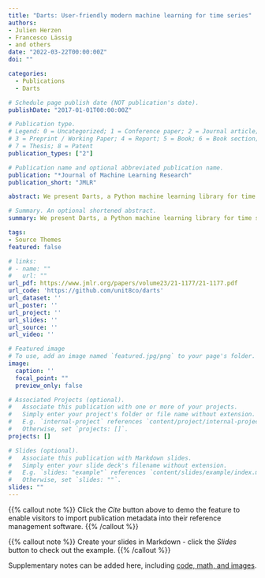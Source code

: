 ```yaml
---
title: "Darts: User-friendly modern machine learning for time series"
authors:
- Julien Herzen
- Francesco Lässig
- and others
date: "2022-03-22T00:00:00Z"
doi: ""

categories:
  - Publications
  - Darts

# Schedule page publish date (NOT publication's date).
publishDate: "2017-01-01T00:00:00Z"

# Publication type.
# Legend: 0 = Uncategorized; 1 = Conference paper; 2 = Journal article;
# 3 = Preprint / Working Paper; 4 = Report; 5 = Book; 6 = Book section;
# 7 = Thesis; 8 = Patent
publication_types: ["2"]

# Publication name and optional abbreviated publication name.
publication: "*Journal of Machine Learning Research"
publication_short: "JMLR"

abstract: We present Darts, a Python machine learning library for time series, with a focus on forecasting. Darts offers a variety of models, from classics such as ARIMA to state-of-the-art deep neural networks. The emphasis of the library is on offering modern machine learning functionalities, such as supporting multidimensional series, fitting models on multiple series, training on large datasets, incorporating external data, ensembling models, and providing a rich support for probabilistic forecasting. At the same time, great care goes into the API design to make it user-friendly and easy to use. For instance, all models can be used using fit()/predict(), similar to scikit-learn.

# Summary. An optional shortened abstract.
summary: We present Darts, a Python machine learning library for time series, with a focus on forecasting. Darts offers a variety of models, from classics such as ARIMA to state-of-the-art deep neural networks.

tags:
- Source Themes
featured: false

# links:
# - name: ""
#   url: ""
url_pdf: https://www.jmlr.org/papers/volume23/21-1177/21-1177.pdf
url_code: 'https://github.com/unit8co/darts'
url_dataset: ''
url_poster: ''
url_project: ''
url_slides: ''
url_source: ''
url_video: ''

# Featured image
# To use, add an image named `featured.jpg/png` to your page's folder. 
image:
  caption: ''
  focal_point: ""
  preview_only: false

# Associated Projects (optional).
#   Associate this publication with one or more of your projects.
#   Simply enter your project's folder or file name without extension.
#   E.g. `internal-project` references `content/project/internal-project/index.md`.
#   Otherwise, set `projects: []`.
projects: []

# Slides (optional).
#   Associate this publication with Markdown slides.
#   Simply enter your slide deck's filename without extension.
#   E.g. `slides: "example"` references `content/slides/example/index.md`.
#   Otherwise, set `slides: ""`.
slides: ""
---
```


{{% callout note %}}
Click the *Cite* button above to demo the feature to enable visitors to import publication metadata into their reference management software.
{{% /callout %}}

{{% callout note %}}
Create your slides in Markdown - click the *Slides* button to check out the example.
{{% /callout %}}

Supplementary notes can be added here, including [code, math, and images](https://wowchemy.com/docs/writing-markdown-latex/).
